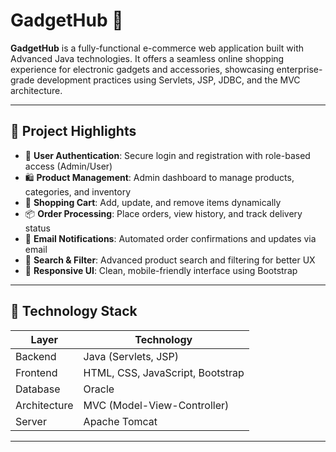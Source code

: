 # GadgetHub 🛒

**GadgetHub** is a fully-functional e-commerce web application built with Advanced Java technologies. It offers a seamless online shopping experience for electronic gadgets and accessories, showcasing enterprise-grade development practices using Servlets, JSP, JDBC, and the MVC architecture.

---

## 📌 Project Highlights

- 🔐 **User Authentication**: Secure login and registration with role-based access (Admin/User)
- 🛍️ **Product Management**: Admin dashboard to manage products, categories, and inventory
- 🛒 **Shopping Cart**: Add, update, and remove items dynamically
- 📦 **Order Processing**: Place orders, view history, and track delivery status
- 📧 **Email Notifications**: Automated order confirmations and updates via email
- 🔎 **Search & Filter**: Advanced product search and filtering for better UX
- 📱 **Responsive UI**: Clean, mobile-friendly interface using Bootstrap

---

## 🧰 Technology Stack

| Layer        | Technology               |
|--------------|---------------------------|
| Backend      | Java (Servlets, JSP)       |
| Frontend     | HTML, CSS, JavaScript, Bootstrap |
| Database     | Oracle                     |
| Architecture | MVC (Model-View-Controller)|
| Server       | Apache Tomcat              |

---
